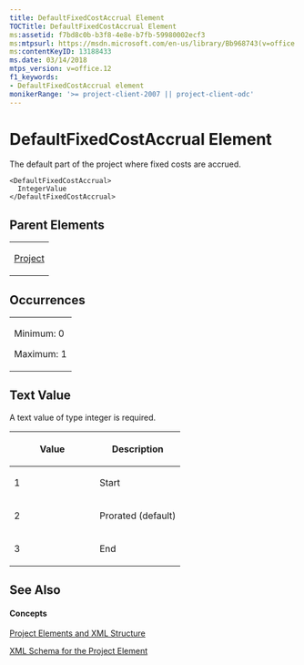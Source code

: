 ```yaml
---
title: DefaultFixedCostAccrual Element
TOCTitle: DefaultFixedCostAccrual Element
ms:assetid: f7bd8c0b-b3f8-4e8e-b7fb-59980002ecf3
ms:mtpsurl: https://msdn.microsoft.com/en-us/library/Bb968743(v=office.12)
ms:contentKeyID: 13188433
ms.date: 03/14/2018
mtps_version: v=office.12
f1_keywords:
- DefaultFixedCostAccrual element
monikerRange: '>= project-client-2007 || project-client-odc'
---
```


# DefaultFixedCostAccrual Element




The default part of the project where fixed costs are accrued.

    <DefaultFixedCostAccrual>
      IntegerValue
    </DefaultFixedCostAccrual>

## Parent Elements

<table>
<colgroup>
<col style="width: 100%" />
</colgroup>
<tbody>
<tr class="odd">
<td><p><a href="project-element.md">Project</a></p></td>
</tr>
</tbody>
</table>

## Occurrences

<table>
<colgroup>
<col style="width: 100%" />
</colgroup>
<tbody>
<tr class="odd">
<td><p>Minimum: 0</p>
<p>Maximum: 1</p></td>
</tr>
</tbody>
</table>

## Text Value

A text value of type integer is required.

<table>
<colgroup>
<col style="width: 50%" />
<col style="width: 50%" />
</colgroup>
<thead>
<tr class="header">
<th><p>Value</p></th>
<th><p>Description</p></th>
</tr>
</thead>
<tbody>
<tr class="odd">
<td><p>1</p></td>
<td><p>Start</p></td>
</tr>
<tr class="even">
<td><p>2</p></td>
<td><p>Prorated (default)</p></td>
</tr>
<tr class="odd">
<td><p>3</p></td>
<td><p>End</p></td>
</tr>
</tbody>
</table>

## See Also

#### Concepts

[Project Elements and XML Structure](project-elements-and-xml-structure.md)

[XML Schema for the Project Element](xml-schema-for-the-project-element.md)

